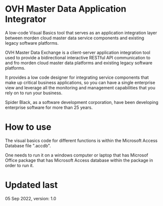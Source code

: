 **OVH Master Data Application Integrator**
===
A low-code Visual Basics tool that serves as an application integration layer between morden cloud master data service components and existing legacy software platforms.

OVH Master Data Exchange is a client-server application integration tool used to provide a bidirectional interactive RESTful API communication to and fro morden cloud master data platforms and existing legacy software platforms.

It provides a low code designer for integrating service components that make up critical business applications, so you can have a single enterprise view and leverage all the monitoring and management capabilities that you rely on to run your business.

Spider Black, as a software development corporation, have been developing enterprise software for more than 25 years.

How to use
===
The visual basics code for different functions is within the Microsoft Access Database file ".accdb".

One needs to run it on a windows computer or laptop that has Microsof Office package that has Microsoft Access database within the package in order to run it.

**Updated last**
===
05 Sep 2022, version: 1.0
